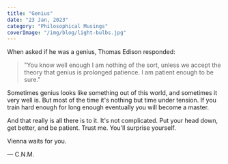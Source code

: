```yaml
---
title: "Genius"
date: "23 Jan, 2023"
category: "Philosophical Musings"
coverImage: "/img/blog/light-bulbs.jpg"
---
```


When asked if he was a genius, Thomas Edison responded:

> "You know well enough I am nothing of the sort, unless we accept the theory that genius is prolonged patience. I am patient enough to be sure."

Sometimes genius looks like something out of this world, and sometimes it very well is. But most of the time it's nothing but time under tension. If you train hard enough for long enough eventually you will become a master.

And that really is all there is to it. It's not complicated. Put your head down, get better, and be patient. Trust me. You'll surprise yourself.

Vienna waits for you.

— C.N.M.
